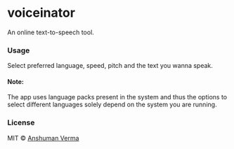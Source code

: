 # voiceinator  

An online text-to-speech tool.
  

### Usage

Select preferred language, speed, pitch and the text you wanna speak.
  

#### Note:

The app uses language packs present in the system and thus the options to select different languages solely depend on the system you are running.
  

### License  

MIT © [Anshuman Verma](https://twitter.com/Anshumaniac12)